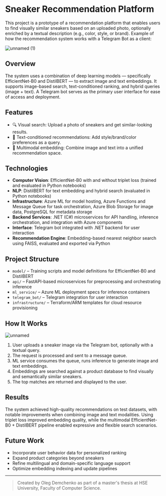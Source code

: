# Sneaker Recommendation Platform

This project is a prototype of a recommendation platform that enables users to find visually similar sneakers based on an uploaded photo, optionally enriched by a textual description (e.g., color, style, or brand). Example of how the recommendation system works with a Telegram Bot as a client:

![unnamed (1)](https://github.com/user-attachments/assets/1c34866d-9d15-4f4d-8b4b-ed11fa998e96)

## Overview

The system uses a combination of deep learning models — specifically EfficientNet-B0 and DistilBERT — to extract image and text embeddings. It supports image-based search, text-conditioned ranking, and hybrid queries (image + text). A Telegram bot serves as the primary user interface for ease of access and deployment.

## Features

- 🔍 Visual search: Upload a photo of sneakers and get similar-looking results.
- 📝 Text-conditioned recommendations: Add style/brand/color preferences as a query.
- 🧠 Multimodal embedding: Combine image and text into a unified recommendation space.

## Technologies

- **Computer Vision**: EfficientNet-B0 with and without triplet loss (trained and evaluated in Python notebooks)
- **NLP**: DistilBERT for text embedding and hybrid search (evaluated in Python notebooks)
- **Infrastructure**: Azure ML for model hosting, Azure Functions and Message Queue for task orchestration, Azure Blob Storage for image data, PostgreSQL for metadata storage
- **Backend Services**: .NET (C#) microservices for API handling, inference orchestration, and integration with Azure components
- **Interface**: Telegram bot integrated with .NET backend for user interaction
- **Recommendation Engine**: Embedding-based nearest neighbor search using FAISS, evaluated and exported via Python

## Project Structure

- `model/` – Training scripts and model definitions for EfficientNet-B0 and DistilBERT
- `api/` – FastAPI-based microservices for preprocessing and orchestrating inference
- `ml_service/` – Azure ML deployment specs for inference containers
- `telegram_bot/` – Telegram integration for user interaction
- `infrastructure/` – Terraform/ARM templates for cloud resource provisioning

## How It Works



![unnamed](https://github.com/user-attachments/assets/6fdea66f-3db6-4503-a01a-bbfc42d6efe3)

1. User uploads a sneaker image via the Telegram bot, optionally with a textual query.
2. The request is processed and sent to a message queue.
3. ML service consumes the queue, runs inference to generate image and text embeddings.
4. Embeddings are searched against a product database to find visually and semantically similar sneakers.
5. The top matches are returned and displayed to the user.

## Results

The system achieved high-quality recommendations on test datasets, with notable improvements when combining image and text modalities. Using triplet loss improved embedding quality, while the multimodal EfficientNet-B0 + DistilBERT pipeline enabled expressive and flexible search scenarios.

## Future Work

- Incorporate user behavior data for personalized ranking
- Expand product categories beyond sneakers
- Refine multilingual and domain-specific language support
- Optimize embedding indexing and update pipelines

---

> Created by Oleg Demchenko as part of a master's thesis at HSE University, Faculty of Computer Science.
